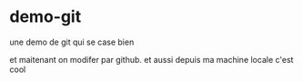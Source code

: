 # demo-git
une demo de git qui se case bien  

et maitenant on modifer par github.
et aussi depuis ma machine locale c'est cool

